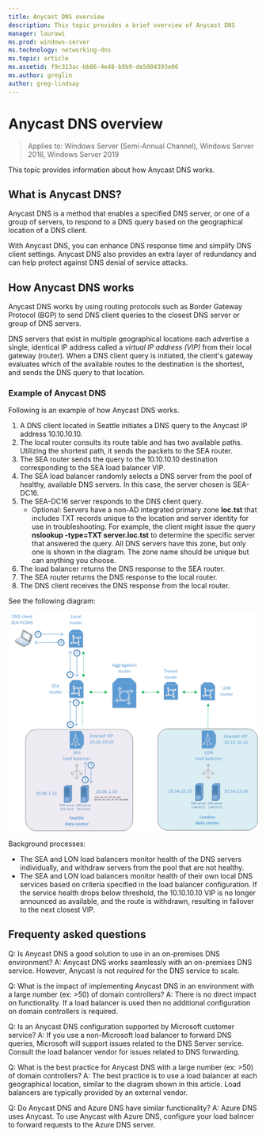 ```yaml
---
title: Anycast DNS overview
description: This topic provides a brief overview of Anycast DNS
manager: laurawi
ms.prod: windows-server
ms.technology: networking-dns
ms.topic: article
ms.assetid: f9c313ac-bb86-4e48-b9b9-de5004393e06
ms.author: greglin
author: greg-lindsay
---
```

# Anycast DNS overview

>Applies to: Windows Server (Semi-Annual Channel), Windows Server 2016, Windows Server 2019

This topic provides information about how Anycast DNS works.

## What is Anycast DNS?

Anycast DNS is a method that enables a specified DNS server, or one of a group of servers, to respond to a DNS query based on the geographical location of a DNS client. 

With Anycast DNS, you can enhance DNS response time and simplify DNS client settings. Anycast DNS also provides an extra layer of redundancy and can help protect against DNS denial of service attacks. 

## How Anycast DNS works

Anycast DNS works by using routing protocols such as Border Gateway Protocol (BGP) to send DNS client queries to the closest DNS server or group of DNS servers. 

DNS servers that exist in multiple geographical locations each advertise a single, identical IP address called a <i>virtual IP address (VIP)</i> from their local gateway (router). When a DNS client query is initiated, the client's gateway evaluates which of the available routes to the destination is the shortest, and sends the DNS query to that location.

### Example of Anycast DNS

Following is an example of how Anycast DNS works.

1. A DNS client located in Seattle initiates a DNS query to the Anycast IP address 10.10.10.10.
2. The local router consults its route table and has two available paths. Utilizing the shortest path, it sends the packets to the SEA router.
3. The SEA router sends the query to the 10.10.10.10 destination corresponding to the SEA load balancer VIP.
4. The SEA load balancer randomly selects a DNS server from the pool of healthy, available DNS servers. In this case, the server chosen is SEA-DC16.
5. The SEA-DC16 server responds to the DNS client query. 
   - Optional: Servers have a non-AD integrated primary zone **loc.tst** that includes TXT records unique to the location and server identity for use in troubleshooting. For example, the client might issue the query **nslookup -type=TXT server.loc.tst** to determine the specific server that answered the query. All DNS servers have this zone, but only one is shown in the diagram. The zone name should be unique but can anything you choose.
6. The load balancer returns the DNS response to the SEA router.
7. The SEA router returns the DNS response to the local router.
8. The DNS client receives the DNS response from the local router.

See the following diagram:

![graphic](../../media/Anycast/anycast.png)

Background processes: 
- The SEA and LON load balancers monitor health of the DNS servers individually, and withdraw servers from the pool that are not healthy.
- The SEA and LON load balancers monitor health of their own local DNS services based on criteria specified in the load balancer configuration. If the service health drops below threshold, the 10.10.10.10 VIP is no longer announced as available, and the route is withdrawn, resulting in failover to the next closest VIP.

## Frequenty asked questions

Q: Is Anycast DNS a good solution to use in an on-premises DNS environment?
A: Anycast DNS works seamlessly with an on-premises DNS service. However, Anycast is not *required* for the DNS service to scale.
 
Q: What is the impact of implementing Anycast DNS in an environment with a large number (ex: >50) of domain controllers? 
A: There is no direct impact on functionality. If a load balancer is used then no additional configuration on domain controllers is required.
 
Q: Is an Anycast DNS configuration supported by Microsoft customer service?
A: If you use a non-Microsoft load balancer to forward DNS queries, Microsoft will support issues related to the DNS Server service. Consult the load balancer vendor for issues related to DNS forwarding. 
 
Q: What is the best practice for Anycast DNS with a large number (ex: >50) of domain controllers?
A: The best practice is to use a load balancer at each geographical location, similar to the diagram shown in this article. Load balancers are typically provided by an external vendor. 

Q: Do Anycast DNS and Azure DNS have similar functionality?
A: Azure DNS uses Anycast. To use Anycast with Azure DNS, configure your load balncer to forward requests to the Azure DNS server. 